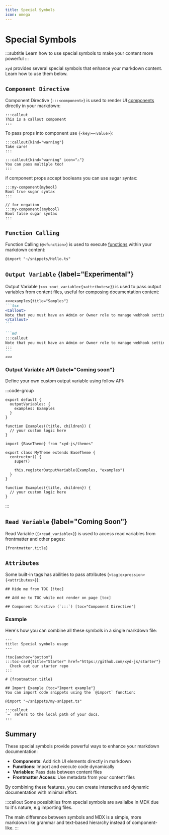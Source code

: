 ```yaml
---
title: Special Symbols
icon: omega
---
```


# Special Symbols
:::subtitle
Learn how to use special symbols to make your content more powerful
:::

<code>xyd</code> provides several special symbols that enhance your markdown content. 
Learn how to use them below.

## `Component Directive`
Component Directive (`:::<component>`) is used to render UI [components](/docs/components) directly in your markdown:

```mdx
:::callout
This is a callout component
:::
```

To pass props into component use `{<key>=<value>}`:
```mdx
:::callout{kind="warning"}
Take care!
:::

:::callout{kind="warning" icon="⚠️"}
You can pass multiple too!
:::
``` 

if component props accept booleans you can use sugar syntax:
```mdx
:::my-component{mybool}
Bool true sugar syntax
:::

// for negation
:::my-component{!mybool}
Bool false sugar syntax
:::
```

## `Function Calling`
Function Calling (`@<function>`) is used to execute [functions](/docs/reference/functions) within your markdown content:

```mdx
@import "~/snippets/Hello.ts"
```

## `Output Variable` {label="Experimental"}
Output Variable (`<<< <out_variable>{<attributes>}`) is used to pass output variables from content files, useful for [composing](/docs/guides/compose-content) documentation content:

~~~md
<<<examples{title="Samples"}
```tsx
<Callout>
Note that you must have an Admin or Owner role to manage webhook settings.
</Callout>
```

```md
:::callout
Note that you must have an Admin or Owner role to manage webhook settings.
:::
```
<<<
~~~


###  Output Variable API {label="Coming soon"}
Define your own custom output variable using follow API:

:::code-group
```tsx Settings API
export default {
  outputVariables: {
    examples: Examples
  }
}

function Examples({title, children}) {
  // your custom logic here
}
```

```tsx Theme API
import {BaseTheme} from "xyd-js/themes"

export class MyTheme extends BaseTheme {
  contructor() {
    super()

    this.registerOutputVariable(Examples, "examples")
  }
}

function Examples({title, children}) {
  // your custom logic here
}

```
:::

## `Read Variable` {label="Coming Soon"}
Read Variable (`{<read_variable>}`) is used to access read variables from frontmatter and other pages:

```mdx
{frontmatter.title}
```

## `Attributes`
Some built-in tags has abilities to pass attributes (`<tag|expression>{<attributes>}`):
```mdx
## Hide me from TOC [!toc]

## Add me to TOC while not render on page [toc]

## Component Directive (`:::`) [toc="Component Directive"]
```


### Example
Here's how you can combine all these symbols in a single markdown file:

```mdx
---
title: Special symbols usage
---

!toc{anchor="bottom"}
:::toc-card{title="Starter" href="https://github.com/xyd-js/starter"}
  Check out our starter repo
:::

# {frontmatter.title}

## Import Example {toc="Import example"}
You can import code snippets using the `@import` function:

@import "~/snippets/my-snippet.ts"

:::callout
`~` refers to the local path of your docs.
:::
```

## Summary
These special symbols provide powerful ways to enhance your markdown documentation:

- **Components**: Add rich UI elements directly in markdown
- **Functions**: Import and execute code dynamically
- **Variables**: Pass data between content files
- **Frontmatter Access**: Use metadata from your content files

By combining these features, you can create interactive and dynamic documentation with minimal effort.

:::callout
Some possibitlies from special symbols are availalbe in MDX due to it's nature, e.g importing files.

The main difference between symbols and MDX is a simple, more markdown like
grammar and text-based hierarchy instead of component-like.
:::